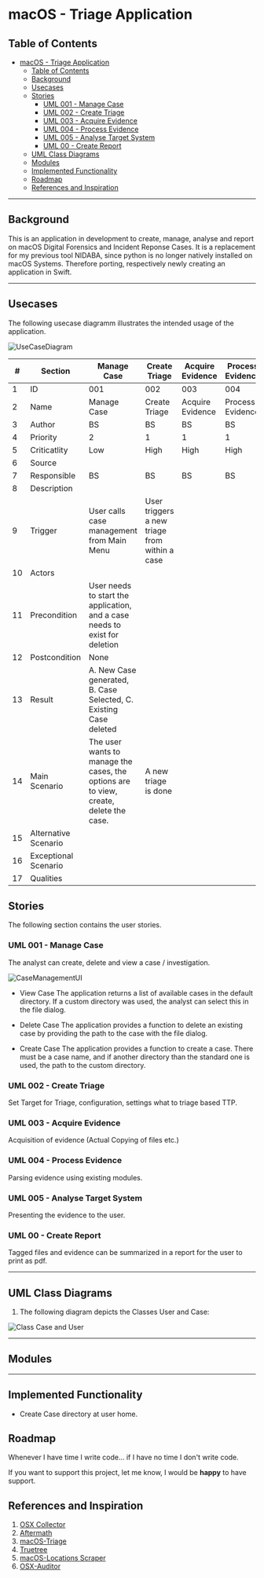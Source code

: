 # macOS - Triage Application

## Table of Contents

- [macOS - Triage Application](#macos---triage-application)
  - [Table of Contents](#table-of-contents)
  - [Background](#background)
  - [Usecases](#usecases)
  - [Stories](#stories)
    - [UML 001 - Manage Case](#uml-001---manage-case)
    - [UML 002 - Create Triage](#uml-002---create-triage)
    - [UML 003 - Acquire Evidence](#uml-003---acquire-evidence)
    - [UML 004 -  Process Evidence](#uml-004----process-evidence)
    - [UML 005 -  Analyse Target System](#uml-005----analyse-target-system)
    - [UML 00 - Create Report](#uml-00---create-report)
  - [UML Class Diagrams](#uml-class-diagrams)
  - [Modules](#modules)
  - [Implemented Functionality](#implemented-functionality)
  - [Roadmap](#roadmap)
  - [References and Inspiration](#references-and-inspiration)
---

## Background

This is an application in development to create, manage, analyse and report on macOS Digital Forensics and Incident Reponse Cases.
It is a replacement for my previous tool NIDABA, since python is no longer natively installed on macOS Systems. Therefore porting, respectively newly creating an application in Swift.

---

## Usecases


The following usecase diagramm illustrates the intended usage of the application.

![UseCaseDiagram](media/Usecase_Diagram.png)



|#|Section|Manage Case|Create Triage| Acquire Evidence| Process Evidence| Triage Analysis| Create Report| Delete Case | View Case | Create Case | Close Case|
|---|---|---|---|---|---|---|---|---|---|---|---
|1|ID|001|002|003|004|005|006|007|008|009|010|
|2|Name|Manage Case|Create Triage| Acquire Evidence| Process Evidence| Triage Analysis| Create Report| Delete Case | View Case | Create Case | Close Case|
|3|Author|BS|BS|BS|BS|BS|BS|BS|BS|BS|BS|BS|BS|
|4|Priority|2|1|1|1|2|3|3|2|1|2|
|5|Criticatlity|Low|High|High|High|Medium|Low|Low|Medium|High|Medium|
|6|Source|
|7|Responsible|BS|BS|BS|BS|BS|BS|BS|BS|BS|BS|BS|BS|
|8|Description|
|9|Trigger|User calls case management from Main Menu|User triggers a new triage from within a case|
|10|Actors|
|11|Precondition|User needs to start the application, and a case needs to exist for deletion|
|12|Postcondition|None|
|13|Result|A. New Case generated, B. Case Selected, C. Existing Case deleted|
|14|Main Scenario|The user wants to manage the cases, the options are to view, create, delete the case.|A new triage is done|
|15|Alternative Scenario|
|16|Exceptional Scenario|
|17|Qualities|

## Stories
The following section contains the user stories.

### UML 001 - Manage Case

The analyst can create, delete and view a case / investigation.


![CaseManagementUI](media/CaseManagementUI.png)


- View Case
  The application returns a list of available cases in the default directory. If a custom directory was used, the analyst can select this in the file dialog.
  
- Delete Case
  The application provides a function to delete an existing case by providing the path to the case with the file dialog.

- Create Case
  The application provides a function to create a case. There must be a case name, and if another directory than the standard one is used, the path to the custom directory.


### UML 002 - Create Triage

Set Target for Triage, configuration, settings what to triage based TTP.

### UML 003 - Acquire Evidence

Acquisition of evidence (Actual Copying of files etc.)

### UML 004 -  Process Evidence

Parsing evidence using existing modules.

### UML 005 -  Analyse Target System

Presenting the evidence to the user.

### UML 00 - Create Report

Tagged files and evidence can be summarized in a report for the user to print as pdf.

---

## UML Class Diagrams

1. The following diagram depicts the Classes User and Case:

![Class Case and User](media/ClassDiagramm.png)

---

## Modules



---

## Implemented Functionality

- Create Case directory at user home.


## Roadmap

Whenever I have time I write code... if I have no time I don't write code. 

If you want to support this project, let me know, I would be **happy** to have support.



## References and Inspiration

1. [OSX Collector](https://github.com/Yelp/osxcollector)
2. [Aftermath](https://github.com/jamf/aftermath)
3. [macOS-Triage](https://github.com/nrvana/macOS-triage)
4. [Truetree](https://github.com/themittenmac/TrueTree)
5. [macOS-Locations Scraper](https://github.com/mac4n6/Mac-Locations-Scraper)
6. [OSX-Auditor](https://github.com/jipegit/OSXAuditor)
